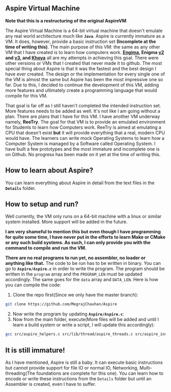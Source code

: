 ## Aspire Virtual Machine

**Note that this is a restructuring of the original AspireVM**

The Aspire Virtual Machine is a 64-bit virtual machine that doesn't emulate any real world architecture much like **`Java`**\. Aspire is currently immature as a 
VM\. It does, however, provide a basic instruction set **\(Incomplete at the time of writing this\)**\. The main purpose of this VM: the same as any other VM that I have created is to learn how computers work\.
**[Engima](https://github.com/MegrajChauhan/Enigma-Virtual-Machine), Enigma [v2](https://github.com/MegrajChauhan/Enigma-VM-Buffed) and [v3](https://github.com/MegrajChauhan/Enigma-VM), and [Khoya](https://github.com/MegrajChauhan/Khoya-VM)** all are my attempts in achieving this goal\.
There were other versions or VMs that I created that never made it to github\. The most special thing about Aspire is that it was the fastest and the best design
I have ever created\. The design or the implementation for every single one of the VM is almost the same but Aspire has been the most impressive one so far\.
Due to this, I decided to continue the development of this VM, adding more features and ultimately create a programming language that would compile for this VM\.

That goal is far off as I still haven't completed the intended instruction set\. More features needs to be added as well\. It's not like I am going without a plan\. 
There are plans that I have for this VM\. I have another VM underway namely, **ReeTry**\. The goal for that VM is to provide an emulated environment for Students to learn how Computers work\. 
ReeTry is aimed at emulating a CPU that doesn't exist **but** it will provide everything that a real, modern CPU would have\. The learners can write mock Operating Systems to learn how a Computer System is managed by a Software called Operating System\.
I have built a few prototypes and the most immature and incomplete one is on Github\. No progress has been made on it yet at the time of writing this\.

## How to learn about Aspire?

You can learn everything about Aspire in detail from the text files in the **`Details`** folder\.

## How to setup and run?

Well currently, the VM only runs on a 64-bit machine with a linux or similar system installed\. More support will be added in the future\.

**I am very shameful to mention this but even though I have programming for quite some time, I have never put in the efforts to learn Make or CMake or any such build systems. As such, I can only provide you with the command to compile and run the VM\.**

**There are no real programs to run yet, no assembler, no loader or anything like that\.** The code to be run has to be written in binary\. You can go to **`Aspire/Aspire.c`** in order to write the program\. The program should be written in the `program` array and the `PROGRAM_LEN` must be updated accordingly\.
The same goes for the `data` array and `DATA_LEN`\. Here is how you can compile the code:

1. Clone the repo first\(Since we only have the master branch\):
```bash
git clone https://github.com/MegrajChauhan/Aspire
```

2. Now write the program by updating **`Aspire/Aspire.c`**:
3. Now from the main folder, execute\(More files will be added and until I learn a build system or write a script, I will update this accordingly\):
```bash
gcc src/aspire_helpers.c src/lib/thread/aspire_threads.c src/aspire_instruction_memory.c src/aspire_memory.c src/aspire_cpu.c src/Manager/aspire_interrupt_handler.c src/Manager/aspire_manager.c Aspire/Aspire.c -O3 -o <The output folder name>/Aspire
```

## It is still immature!

As I have mentioned, Aspire is still a baby\. It can execute basic instructions but cannot provide support for file IO or normal IO, Networking, Multi-threading\(The foundations are complete for this one\)\. You can learn how to encode or write these instructions from the `Details` folder but until an Assembler is created, even I have to suffer\.